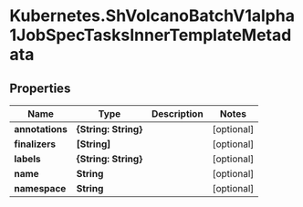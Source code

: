 # Kubernetes.ShVolcanoBatchV1alpha1JobSpecTasksInnerTemplateMetadata

## Properties

Name | Type | Description | Notes
------------ | ------------- | ------------- | -------------
**annotations** | **{String: String}** |  | [optional] 
**finalizers** | **[String]** |  | [optional] 
**labels** | **{String: String}** |  | [optional] 
**name** | **String** |  | [optional] 
**namespace** | **String** |  | [optional] 


